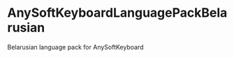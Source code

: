 AnySoftKeyboardLanguagePackBelarusian
=====================================

Belarusian language pack for AnySoftKeyboard